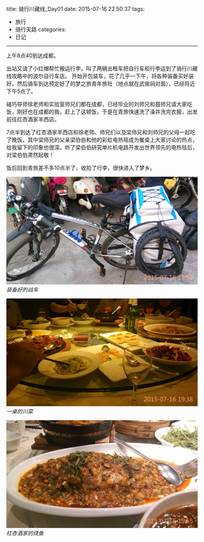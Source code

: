 title: 骑行川藏线_Day01
date: 2015-07-16 22:50:37
tags:
- 旅行
- 骑行天路
categories:
- 日记
---

上午8点40到达成都。 

出站又请了小红帽帮忙搬运行李，叫了两辆出租车把自行车和行李运到了骑行川藏线攻略中的波尔自行车店。 开始开包装车，花了几乎一下午，将各种装备买好装好，然后骑车到达预定好了的梦之旅青年旅社（地点就在武侯祠对面），已经将近下午5点了。

碰巧导师徐老师和实验室师兄们都在成都，已经毕业的刘师兄和聂师兄请大家吃饭，刚好也在成都的我，赶上了这顿饭，于是在青旅快速洗了澡并洗完衣服，出发前往红杏酒家羊西店。

7点半到达了红杏酒家羊西店和徐老师、师兄们以及梁师兄和刘师兄的父母一起吃了晚饭，其中梁师兄的父亲梁伯伯和他的彩虹电热毯成为餐桌上大家讨论的热点，给我留下的印象也很深。听了梁伯伯研究单片机电路开发出世界领先的电热毯后，对梁伯伯肃然起敬！

饭后回到青旅差不多10点半了，收拾了行李，很快进入了梦乡。

![骑行川藏线_Day1](/uploads/318/D12.jpg "装备好的战车") *装备好的战车*

![骑行川藏线_Day1](/uploads/318/D11.jpg "一桌的川菜") *一桌的川菜*

![骑行川藏线_Day1](/uploads/318/D10.jpg "红杏酒家的烧鱼") *红杏酒家的烧鱼*

